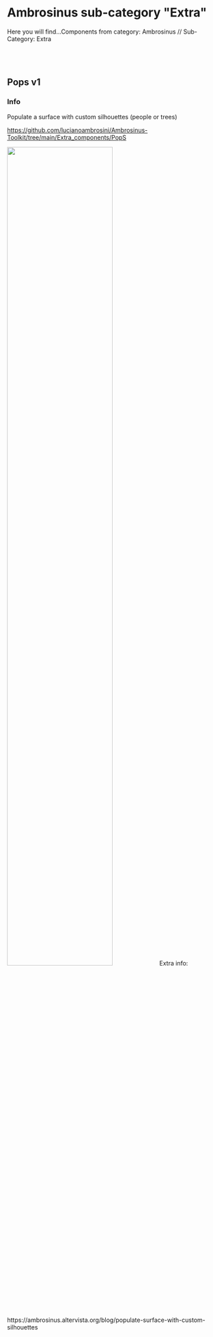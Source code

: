 # Ambrosinus sub-category "Extra"
  Here you will find...Components from category: Ambrosinus // Sub-Category: Extra  
<br>
<br>
<br>

## Pops v1
### Info
Populate a surface with custom silhouettes (people or trees)

https://github.com/lucianoambrosini/Ambrosinus-Toolkit/tree/main/Extra_components/PopS

<img src="https://ambrosinus.altervista.org/blog/wp-content/uploads/2022/09/PopS_v1-4.jpg" width="70%" height="70%">
Extra info: https://ambrosinus.altervista.org/blog/populate-surface-with-custom-silhouettes
